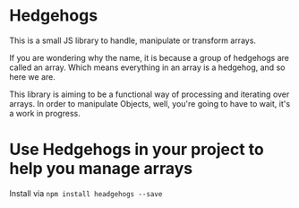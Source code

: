 # Hedgehogs
This is a small JS library to handle, manipulate or transform arrays. 

If you are wondering why the name, it is because a group of hedgehogs are called an array. Which means everything in an array is a hedgehog, and so here we are.

This library is aiming to be a functional way of processing and iterating over arrays. In order to manipulate Objects, well, you're going to have to wait, it's a work in progress.

# Use Hedgehogs in your project to help you manage arrays
Install via `npm install headgehogs --save` 
